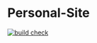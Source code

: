 # Personal-Site

[![build check](https://img.shields.io/github/workflow/status/blithersoup/personal-website/Dependency%20Review)](/.github/workflows)
